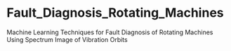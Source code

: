 # Fault_Diagnosis_Rotating_Machines
Machine Learning Techniques for Fault Diagnosis of Rotating Machines Using Spectrum Image of Vibration Orbits
